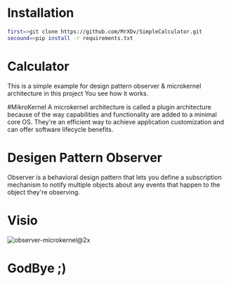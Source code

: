 # Installation

```bash
first=>git clone https://github.com/MrXDv/SimpleCalculator.git
secound=>pip install -r requirements.txt
```

# Calculator
This is a simple example for design pattern observer & microkernel architecture in this project You see how it works.

#MikroKernel
A microkernel architecture is called a plugin architecture because of the way capabilities and functionality are added to a minimal core OS.
They're an efficient way to achieve application customization and can offer software lifecycle benefits.

# Desigen Pattern Observer
Observer is a behavioral design pattern that lets you define a subscription mechanism to notify multiple objects about any events that happen
to the object they're observing.
# Visio

![observer-microkernel@2x](https://user-images.githubusercontent.com/63051195/127719808-f3c39d39-4409-475c-9020-bc831f7d74d6.png)


# GodBye ;)
